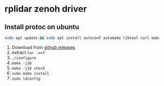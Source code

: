 # rplidar zenoh driver

## Install protoc on ubuntu

```bash
sudo apt update && sudo apt install autoconf automake libtool curl make g++ unzip -y
```

1. Download from [github releases](https://github.com/protocolbuffers/protobuf/releases)
2. extract `tar -xvf`
3. `./configure`
4. `make -j16`
5. `make -j16 check`
6. `sudo make install`
7. `sudo ldconfig`
